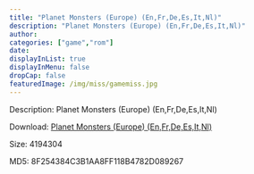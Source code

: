 ```yaml
---
title: "Planet Monsters (Europe) (En,Fr,De,Es,It,Nl)"
description: "Planet Monsters (Europe) (En,Fr,De,Es,It,Nl)"
author: 
categories: ["game","rom"]
date: 
displayInList: true
displayInMenu: false
dropCap: false
featuredImage: /img/miss/gamemiss.jpg
---
```


Description: Planet Monsters (Europe) (En,Fr,De,Es,It,Nl)

Download: <a style="text-decoration:underline;" href="https://mega.nz/#!ODYQhKoC!iJ_o4-h0JZNmn_VCv_rb-qu5jIOOo6HDB_iz2rqbo0g" target = "_blank" rel = "nofollow" > Planet Monsters (Europe) (En,Fr,De,Es,It,Nl)</a>

Size: 4194304

MD5: 8F254384C3B1AA8FF118B4782D089267

